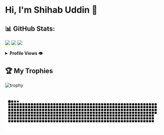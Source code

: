 
# Hi, I'm  Shihab Uddin 👋


## 📊 GitHub Stats:

![](https://github-readme-stats.vercel.app/api?username=shihab-uddin-shakil&theme=vue&hide_border=true&include_all_commits=false&count_private=false)
![](https://github-readme-streak-stats.herokuapp.com/?user=shihab-uddin-shakil&theme=vue&hide_border=true)
![](https://github-readme-stats.vercel.app/api/top-langs/?username=shihab-uddin-shakil&theme=vue&hide_border=true&include_all_commits=false&count_private=false&layout=compact)
<details>
  <summary><b> Profile Views 👁️</b></summary>
  <br>
  <img src="https://komarev.com/ghpvc/?username=shihab-uddin-shakil&label=PROFILE+VIEWS&style=for-the-badge&color=brightgreen">
</details>

## 🏆 My Trophies <br > 
  
  ![trophy](https://github-profile-trophy.vercel.app/?username=shihab-uddin-shakil&theme=juicyfresh&no-frame=true&row=1&&margin-w=20&no-bg=true)
  <br ><br >




<img src="https://raw.githubusercontent.com/shihab-uddin-shakil/shihab-uddin-shakil/output/snake.svg" alt="Snake animation" />

###
